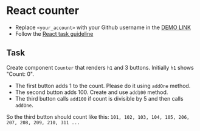 # React counter
- Replace `<your_account>` with your Github username in the [DEMO LINK](https://ShyianO.github.io/react_counter/)
- Follow the [React task guideline](https://github.com/mate-academy/react_task-guideline#react-tasks-guideline)

## Task
Create component `Counter` that renders `h1` and 3 buttons. Initially `h1` shows
"Count: 0".
- The first button adds 1 to the count. Please do it using `addOne` method.
- The second button adds 100. Create and use `add100` method.
- The third button calls `add100` if count is divisible by 5 and then calls `addOne`.

So the third button should count like this:
`101, 102, 103, 104, 105, 206, 207, 208, 209, 210, 311 ...`
